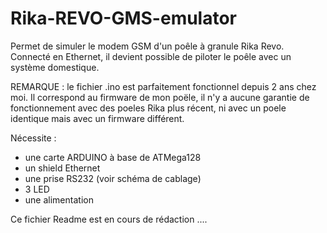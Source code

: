 

# Rika-REVO-GMS-emulator
Permet de simuler le modem GSM d'un poêle à granule Rika Revo. Connecté en Ethernet, il devient possible de piloter le poêle avec un système domestique.

REMARQUE : le fichier .ino est parfaitement fonctionnel depuis 2 ans chez moi. Il correspond au firmware de mon poële, il n'y a aucune garantie de fonctionnement avec des poeles Rika plus récent, ni avec un poele identique mais avec un firmware différent.

Nécessite : 
- une carte ARDUINO à base de ATMega128
- un shield Ethernet
- une prise RS232 (voir schéma de cablage)
- 3 LED
- une alimentation

Ce fichier Readme est en cours de rédaction ....
